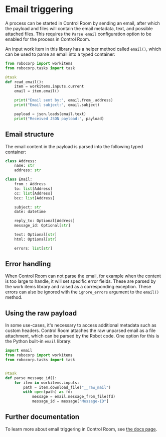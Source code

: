 # Email triggering

A process can be started in Control Room by sending an email, after which the
payload and files will contain the email metadata, text, and possible attached files.
This requires the `Parse email` configuration option to be enabled for the
process in Control Room.

An input work item in this library has a helper method called `email()`,
which can be used to parse an email into a typed container:

```python
from robocorp import workitems
from robocorp.tasks import task

@task
def read_email():
    item = workitems.inputs.current
    email = item.email()

    print("Email sent by:", email.from_.address)
    print("Email subject:", email.subject)

    payload = json.loads(email.text)
    print("Received JSON payload:", payload)
```

## Email structure

The email content in the payload is parsed into the following typed container:

```python
class Address:
    name: str
    address: str

class Email:
    from_: Address
    to: list[Address]
    cc: list[Address]
    bcc: list[Address]

    subject: str
    date: datetime

    reply_to: Optional[Address]
    message_id: Optional[str]

    text: Optional[str]
    html: Optional[str]

    errors: list[str]
```

## Error handling

When Control Room can not parse the email, for example when the content is too
large to handle, it will set specific error fields. These are parsed by the
work items library and raised as a corresponding exception. These errors
can also be ignored with the `ignore_errors` argument to the `email()` method.

## Using the raw payload

In some use-cases, it's necessary to access additional metadata such as custom
headers. Control Room attaches the raw unparsed email as a file attachment,
which can be parsed by the Robot code. One option for this is the Python built-in
`email` library:

```python
import email
from robocorp import workitems
from robocorp.tasks import task


@task
def parse_message_id():
    for item in workitems.inputs:
        path = item.download_file("__raw_mail")
        with open(path) as fd:
            message = email.message_from_file(fd)
            message_id = message["Message-ID"]
```

## Further documentation

To learn more about email triggering in Control Room, see
[the docs page](https://robocorp.com/docs/control-room/attended-or-unattended/email-trigger).